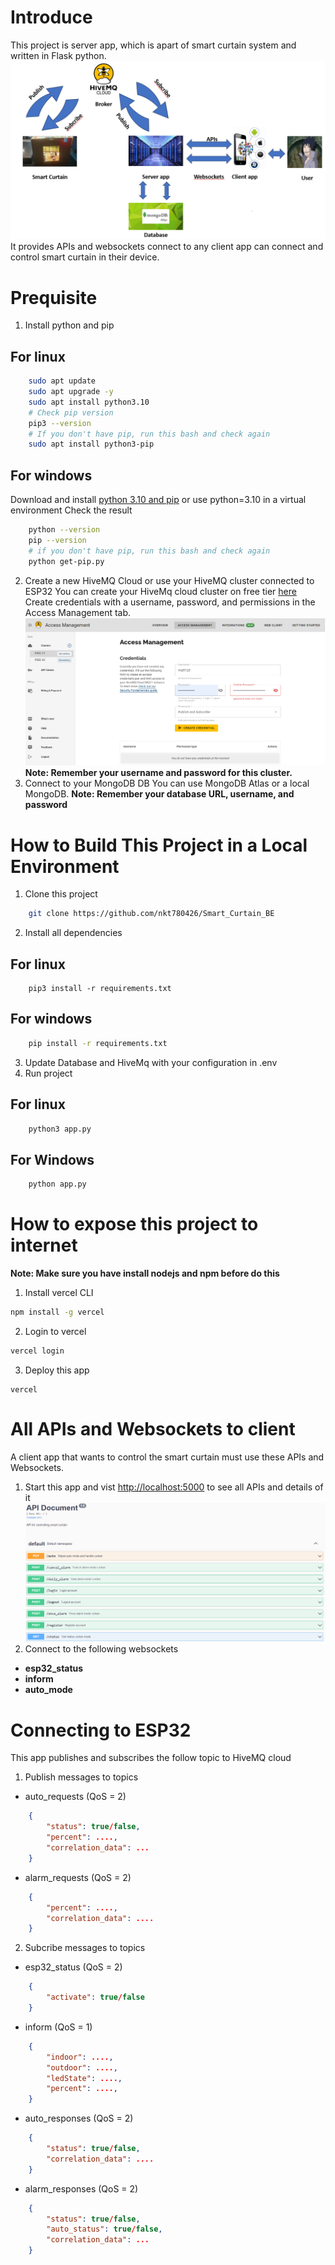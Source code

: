 # Introduce
This project is server app, which is apart of smart curtain system and written in Flask python.
![System Architecture](/image/System.png)
It provides APIs and websockets connect to any client app can connect and control smart curtain in their device.
# Prequisite
1. Install python and pip
## For linux
```bash
    sudo apt update
    sudo apt upgrade -y
    sudo apt install python3.10
    # Check pip version
    pip3 --version
    # If you don't have pip, run this bash and check again
    sudo apt install python3-pip
```
## For windows
Download and install [python 3.10 and pip](https://www.python.org/downloads/release/python-31013/) or use python=3.10 in a virtual environment
Check the result
```bash
    python --version
    pip --version
    # if you don't have pip, run this bash and check again
    python get-pip.py
```
2. Create a new HiveMQ Cloud or use your HiveMQ cluster connected to ESP32
You can create your HiveMq cloud cluster on free tier [here](https://console.hivemq.cloud/)
Create credentials with a username, password, and permissions in the Access Management tab.
![HiveMq Cloud](/image/HiveMq%20cluster.png)
**Note: Remember your username and password for this cluster.**
3. Connect to your MongoDB DB
You can use MongoDB Atlas or a local MongoDB.
**Note: Remember your database URL, username, and password**
# How to Build This Project in a Local Environment
1. Clone this project
```bash
    git clone https://github.com/nkt780426/Smart_Curtain_BE
```
2. Install all dependencies
## For linux
```bassh
    pip3 install -r requirements.txt
```
## For windows
```bash
    pip install -r requirements.txt
```
3. Update Database and HiveMq with your configuration in .env
4. Run project
## For linux
```bash
    python3 app.py
```
## For Windows
```bash
    python app.py
```
# How to expose this project to internet
**Note: Make sure you have install nodejs and npm before do this**
1. Install vercel CLI
```bash
npm install	-g vercel
```
2. Login to vercel
```bash
vercel login
```
3. Deploy this app
```
vercel
```
# All APIs and Websockets to client
A client app that wants to control the smart curtain must use these APIs and Websockets.
1. Start this app and vist [http://localhost:5000](http://localhost:5000) to see all APIs and details of it
![APIs Documentation](/image/APIs%20document.png)
2. Connect to the following websockets
- **esp32_status**
- **inform**
- **auto_mode**
# Connecting to ESP32
This app publishes and subscribes the follow topic to HiveMQ cloud
1. Publish messages to topics
- auto_requests (QoS = 2)
```json
	{
		"status": true/false,
		"percent": ....,
		"correlation_data": ...
	}
```
- alarm_requests (QoS = 2)
```json
	{		
		"percent": ....,
		"correlation_data": ....
	}
```
2. Subcribe messages to topics
- esp32_status (QoS = 2)
```json
    {
		"activate": true/false
	}
```
- inform (QoS = 1)
```json
	{
		"indoor": ....,
		"outdoor": ....,
		"ledState": ....,
		"percent": ....,
	}
```
- auto_responses (QoS = 2)
```json
	{
		"status": true/false,
		"correlation_data": ....
	}
```
- alarm_responses (QoS = 2)
```json
	{
		"status": true/false,
		"auto_status": true/false,
		"correlation_data": ...
	}
```